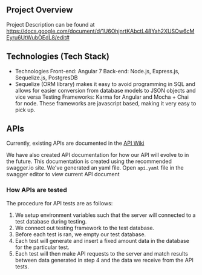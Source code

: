 ## Project Overview
Project Description can be found at https://docs.google.com/document/d/1U6OhjnrtKAbctL48Yah2XUSOw6cMEyru6UtWubOEdL8/edit#

## Technologies (Tech Stack)
- Technologies
Front-end: Angular 7 
Back-end: Node.js, Express.js, Sequelize.js, PostgresDB
- Sequelize (ORM library) makes it easy to avoid programming in SQL and allows for easier conversion from database models to JSON objects and vice versa
Testing Frameworks: Karma for Angular and Mocha + Chai for node. These frameworks are javascript based, making it very easy to pick up.

## APIs
Currently, existing APIs are documented in the [API Wiki](https://github.com/csc302-spring-2019/proj-HackHub/wiki/API-WIKI)

We have also created API documentation for how our API will evolve to in the future. This documentation is created using the recommended swagger.io site. We've generated an yaml file.
Open `api.yaml` file in the swagger editor to view current API document

### How APIs are tested
The procedure for API tests are as follows:
1. We setup environment variables such that the server will connected to a test database during testing.
2. We connect out testing framework to the test database.
3. Before each test is ran, we empty our test database.
4. Each test will generate and insert a fixed amount data in the database for the particular test.
5. Each test will then make API requests to the server and match results between data generated in step 4 and the data we receive from the API tests.